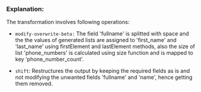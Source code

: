 ### Explanation: 


The transformation involves following operations:

* `modify-overwrite-beta:` The field 'fullname' is splitted with space and the the values of generated lists are assigned to 'first_name' and 'last_name' using firstElement and lastElement methods, also the size of  list 'phone_numbers' is calculated using size function and is mapped to key 'phone_number_count'.

* `shift`:  Restructures the output by keeping the required fields as is and not modifying the unwanted fields 'fullname' and 'name', hence getting them removed.
